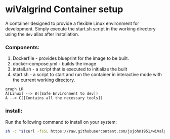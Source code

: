 # wiValgrind Container setup

A container designed to provide a flexible Linux environment for development. Simply execute the start.sh script in the working directory using the ```dev``` alias after installation.

### Components:
1) Dockerfile - provides blueprint for the image to be built.
2) docker-compose.yml - builds the image
3) install.sh - a script that is executed to initialize the built
4) start.sh - a script to start and run the container in interactive mode with the current working directory.
```mermaid
graph LR
A[Linux] --> B([Safe Environment to dev])
A --> C([Contains all the necessary tools])
```

### install:
Run the following command to install on your system:
```bash
sh -c "$(curl -fsSL https://raw.githubusercontent.com/jsjohn1951/wiValgrind/main/install.sh)"